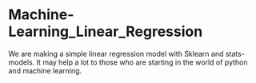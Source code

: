 # Machine-Learning_Linear_Regression
 We are making a simple linear regression model with Sklearn and stats-models. It may help a lot to those who are starting in the world of python and machine learning.
